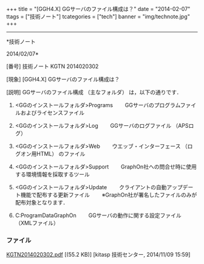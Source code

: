 ﻿+++
title = "[GGH4.X] GGサーバのファイル構成は？"
date = "2014-02-07"
ttags = ["技術ノート"]
tcategories = ["tech"]
banner = "img/technote.jpg"
+++

-----------------------------------------------------------------------------------------------------------------------------

*技術ノート

2014/02/07*


[番号]
技術ノート KGTN 2014020302

[現象]
[GGH4.X] GGサーバのファイル構成は？

[説明]
GGサーバのファイル構成 （主なフォルダ） は，以下の通りです．

1) <GGのインストールフォルダ>Programs
　　GGサーバのプログラムファイルおよびライセンスファイル

2) <GGのインストールフォルダ>Log
　　GGサーバのログファイル （APSログ）

3) <GGのインストールフォルダ>Web
　　ウエッブ・インターフェース （ログオン用HTML） のファイル

4) <GGのインストールフォルダ>Support
　　GraphOn社への問合せ時に使用する環境情報を採取するツール

5) <GGのインストールフォルダ>Update
　　クライアントの自動アップデート機能で配布する更新ファイル
　　※GraphOn社が署名したファイルのみが配布対象となります．

6) C:ProgramDataGraphOn
　　GGサーバの動作に関する設定ファイル （XMLファイル）


### ファイル

 
 


[KGTN2014020302.pdf](http://techreport.kitasp.net/attachments/download/1758/KGTN2014020302.pdf)
 [(55.2 KB)] [kitasp 技術センター, 2014/11/09
15:59]


 


 


